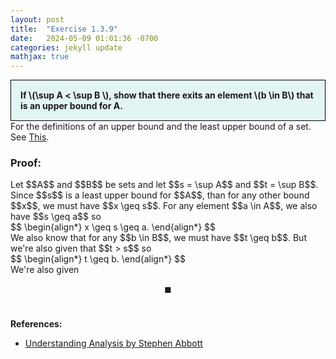 ```yaml
---
layout: post
title:  "Exercise 1.3.9"
date:   2024-05-09 01:01:36 -0700
categories: jekyll update
mathjax: true
---
```

<div style="background-color: #E3F4F4; padding: 15px 15px 15px 15px; border:1px solid black;">
  <b>If \(\sup A < \sup B \), show that there exits an element \(b \in B\) that is an upper bound for A.</b>
</div>
For the definitions of an upper bound and the least upper bound of a set. See <a href="https://strncat.github.io/jekyll/update/2024/05/03/analysis-set-bounded.html">This</a>.
<br>
<h3>Proof:</h3>
Let $$A$$ and $$B$$ be sets and let $$s = \sup A$$ and $$t = \sup B$$. Since $$s$$ is a least upper bound for $$A$$, than for any other bound $$x$$, we must have $$x \geq s$$. For any element $$a \in A$$, we also have $$s \geq a$$ so  
<div>
$$
\begin{align*}
x \geq s \geq a.
\end{align*}
$$
</div>
We also know that for any $$b \in B$$, we must have $$t \geq b$$. But we're also given that $$t > s$$ so 
<div>
$$
\begin{align*}
t \geq b.
\end{align*}
$$
</div>
We're also given 

$$\blacksquare$$
<br>
<!------------------------------------------------------------------------------------>
<b>References:</b>
<ul>
<li><a href="https://www.amazon.com/Understanding-Analysis-Undergraduate-Texts-Mathematics/dp/1493927116">Understanding Analysis by Stephen Abbott</a></li>
</ul>